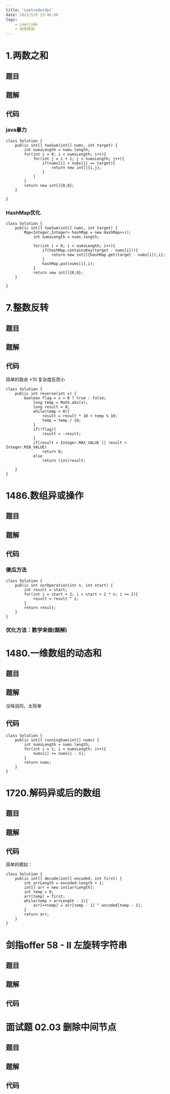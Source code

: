 ```yaml
---
title: 'Leetcode(dp)'
date: 2021/5/6 23:46:00 
tags:
	- Leetcode
	- 动态规划
---
```

# 1.两数之和

<!-- more -->
## 题目
## 题解
## 代码

### java暴力

	class Solution {
	    public int[] twoSum(int[] nums, int target) {
	        int numsLength = nums.length;
	        for(int i = 0; i < numsLength; i++){
	            for(int j = i + 1; j < numsLength; j++){
	                if(nums[i] + nums[j] == target){
	                    return new int[]{i,j};
	                }
	            }
	        }
	        return new int[]{0,0};
	    }
	    
	}

### HashMap优化

	class Solution {
	    public int[] twoSum(int[] nums, int target) {
	        Map<Integer,Integer> hashMap = new HashMap<>();
	            int numsLength = nums.length;
	
	            for(int i = 0; i < numsLength; i++){
	                if(hashMap.containsKey(target - nums[i])){
	                    return new int[]{hashMap.get(target - nums[i]),i};
	                }
	                hashMap.put(nums[i],i);
	            }
	            return new int[]{0,0};
	    }
	    
	}


# 7.整数反转

## 题目
## 题解
## 代码
简单的取余 *10 复杂度反而小

	class Solution {
	    public int reverse(int x) {
	        boolean flag = x > 0 ? true : false;
	            long temp = Math.abs(x);
	            long result = 0;
	            while(temp > 0){
	                result = result * 10 + temp % 10;
	                temp = temp / 10;
	            }
	            if(!flag){
	                result = -result;
	            }
	            if(result > Integer.MAX_VALUE || result < Integer.MIN_VALUE)
	                return 0;
	            else
	                return (int)result;
	        
	    }
	}

# 1486.数组异或操作

## 题目
## 题解
## 代码
### 傻瓜方法

	class Solution {
	    public int xorOperation(int n, int start) {
	        int result = start;
	        for(int i = start + 2; i < start + 2 * n; i += 2){
	            result = result ^ i;
	        }
	        return result; 
	    }
	}

### 优化方法：数学来做(题解)

# 1480.一维数组的动态和

## 题目
## 题解
没啥说的，太简单
## 代码

	class Solution {
	    public int[] runningSum(int[] nums) {
	        int numsLength = nums.length;
	        for(int i = 1; i < numsLength; i++){
	            nums[i] += nums[i - 1];
	        }
	        return nums;
	    }
	}
# 1720.解码异或后的数组

## 题目
## 题解
## 代码

简单的模拟：

	class Solution {
	    public int[] decode(int[] encoded, int first) {
	        int arrLength = encoded.length + 1;
	        int[] arr = new int[arrLength];
	        int temp = 0;
	        arr[temp] = first;
	        while(temp < arrLength - 1){
	            arr[++temp] = arr[temp - 1] ^ encoded[temp - 1];
	        }
	        return arr;
	    }
	}



# 剑指offer 58 - II 左旋转字符串

## 题目
## 题解
## 代码

# 面试题 02.03 删除中间节点
## 题目
## 题解
## 代码